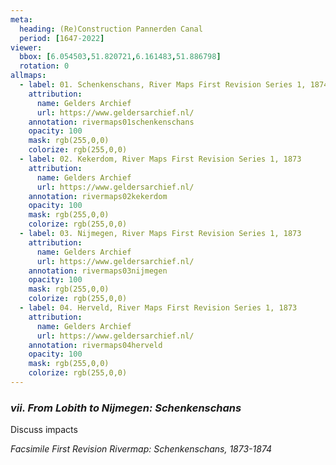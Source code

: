 ```yaml
---
meta:
  heading: (Re)Construction Pannerden Canal
  period: [1647-2022]
viewer:
  bbox: [6.054503,51.820721,6.161483,51.886798]
  rotation: 0
allmaps:
  - label: 01. Schenkenschans, River Maps First Revision Series 1, 1874
    attribution: 
      name: Gelders Archief
      url: https://www.geldersarchief.nl/
    annotation: rivermaps01schenkenschans
    opacity: 100
    mask: rgb(255,0,0)
    colorize: rgb(255,0,0)
  - label: 02. Kekerdom, River Maps First Revision Series 1, 1873
    attribution: 
      name: Gelders Archief
      url: https://www.geldersarchief.nl/
    annotation: rivermaps02kekerdom
    opacity: 100
    mask: rgb(255,0,0)
    colorize: rgb(255,0,0)
  - label: 03. Nijmegen, River Maps First Revision Series 1, 1873
    attribution: 
      name: Gelders Archief
      url: https://www.geldersarchief.nl/
    annotation: rivermaps03nijmegen
    opacity: 100
    mask: rgb(255,0,0)
    colorize: rgb(255,0,0)
  - label: 04. Herveld, River Maps First Revision Series 1, 1873
    attribution: 
      name: Gelders Archief
      url: https://www.geldersarchief.nl/
    annotation: rivermaps04herveld
    opacity: 100
    mask: rgb(255,0,0)
    colorize: rgb(255,0,0)
---
```


### _vii.    From Lobith to Nijmegen: Schenkenschans_

Discuss impacts

_Facsimile First Revision Rivermap: Schenkenschans, 1873-1874_
